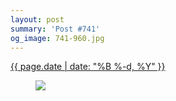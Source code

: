 ```yaml
---
layout: post
summary: 'Post #741'
og_image: 741-960.jpg
---
```


<p>
 <time>
  <a href="/741">
   {{ page.date | date: "%B %-d, %Y" }}
  </a>
 </time>
 <a href="/741">
  <figure data-taken="3/21/2018">
   <img sizes="(min-width: 700px) 50vw, calc(100vw - 2rem)" src="{{ site.assets_url }}/741-480.jpg" srcset="{{ site.assets_url }}/741-240.jpg 240w, {{ site.assets_url }}/741-480.jpg 480w, {{ site.assets_url }}/741-720.jpg 720w, {{ site.assets_url }}/741-960.jpg 960w"/>
  </figure>
 </a>
</p>
